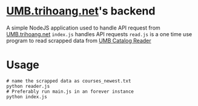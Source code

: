 # <a href="https://umb.trihoang.net" target="_blank">UMB.trihoang.net</a>'s backend
A simple NodeJS application used to handle API request from <a href="https://umb.trihoang.net" target="_blank">UMB.trihoang.net</a>
`index.js` handles API requests
`read.js` is a one time use program to read scrapped data from <a href="https://github.com/tri-hoang/UMB-Catalog-Reader" target="_blank">UMB Catalog Reader</a>
# Usage
```
# name the scrapped data as courses_newest.txt
python reader.js
# Preferably run main.js in an forever instance
python index.js
```
